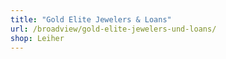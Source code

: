 ```yaml
---
title: "Gold Elite Jewelers & Loans"
url: /broadview/gold-elite-jewelers-und-loans/
shop: Leiher
---
```

